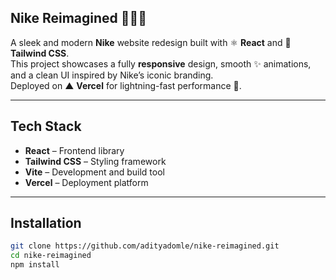 ## Nike Reimagined 🏃‍♂️👟

A sleek and modern **Nike** website redesign built with ⚛️ **React** and 🎨 **Tailwind CSS**.  
This project showcases a fully **responsive** design, smooth ✨ animations, and a clean UI inspired by Nike’s iconic branding.  
Deployed on ▲ **Vercel** for lightning-fast performance 🚀.

---

## Tech Stack
- **React** – Frontend library  
- **Tailwind CSS** – Styling framework  
- **Vite** – Development and build tool  
- **Vercel** – Deployment platform  

---

## Installation

```bash
git clone https://github.com/adityadomle/nike-reimagined.git
cd nike-reimagined
npm install
